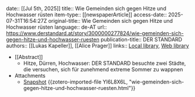 date:: [[Jul 5th, 2025]]
title:: Wie Gemeinden sich gegen Hitze und Hochwasser rüsten
item-type:: [[newspaperArticle]]
access-date:: 2025-07-31T16:54:27Z
original-title:: Wie Gemeinden sich gegen Hitze und Hochwasser rüsten
language:: de-AT
url:: https://www.derstandard.at/story/3000000277824/wie-gemeinden-sich-gegen-hitze-und-hochwasser-ruesten
publication-title:: DER STANDARD
authors:: [[Lukas Kapeller]], [[Alice Prager]]
links:: [Local library](zotero://select/library/items/4MV3FVTK), [Web library](https://www.zotero.org/users/46463/items/4MV3FVTK)

- [[Abstract]]
	- Hitze, Dürren, Hochwasser: DER STANDARD besuchte zwei Städte, die versuchen, sich für zunehmend extreme Sommer zu wappnen
- Attachments
	- [Snapshot](https://www.derstandard.at/story/3000000277824/wie-gemeinden-sich-gegen-hitze-und-hochwasser-ruesten) {{zotero-imported-file YI6L8X6L, "wie-gemeinden-sich-gegen-hitze-und-hochwasser-ruesten.html"}}